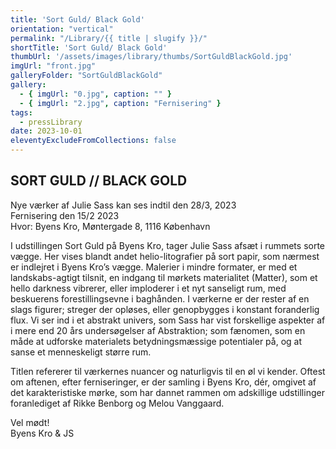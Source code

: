 ```yaml
---
title: 'Sort Guld/ Black Gold'
orientation: "vertical"
permalink: "/Library/{{ title | slugify }}/"
shortTitle: 'Sort Guld/ Black Gold'
thumbUrl: '/assets/images/library/thumbs/SortGuldBlackGold.jpg'
imgUrl: "front.jpg"
galleryFolder: "SortGuldBlackGold"
gallery:
  - { imgUrl: "0.jpg", caption: "" }
  - { imgUrl: "2.jpg", caption: "Fernisering" }
tags:
  - pressLibrary
date: 2023-10-01
eleventyExcludeFromCollections: false
---
```



<div class="Txt">
  <h2>SORT GULD // BLACK GOLD</h2>
  <p>Nye værker af Julie Sass kan ses indtil den 28/3, 2023<br/>
  Fernisering den 15/2 2023<br/>
  Hvor: Byens Kro, Møntergade 8, 1116 København</p>
  <p>I udstillingen Sort Guld på Byens Kro, tager Julie Sass afsæt i
  rummets sorte vægge. Her vises blandt andet helio-litografier på sort
  papir, som nærmest er indlejret i Byens Kro’s vægge. Malerier i mindre
  formater, er med et landskabs-agtigt tilsnit, en indgang til mørkets
  materialitet (Matter), som et hello darkness vibrerer, eller imploderer i
  et nyt sanseligt rum, med beskuerens forestillingsevne i baghånden.
  I værkerne er der rester af en slags figurer; streger der opløses, eller
  genopbygges i konstant foranderlig flux. Vi ser ind i et abstrakt
  univers, som Sass har vist forskellige aspekter af i mere end 20 års
  undersøgelser af Abstraktion; som fænomen, som en måde at udforske
  materialets betydningsmæssige potentialer på, og at sanse et
  menneskeligt større rum.</p>
  <p>Titlen refererer til værkernes nuancer og naturligvis til en øl vi kender.
  Oftest om aftenen, efter ferniseringer, er der samling i Byens Kro, dér, omgivet af
  det karakteristiske mørke, som har dannet rammen om adskillige udstillinger
  foranlediget af Rikke Benborg og Melou Vanggaard.</p>
  <p>Vel mødt!<br/>
  Byens Kro & JS</p>
</div>